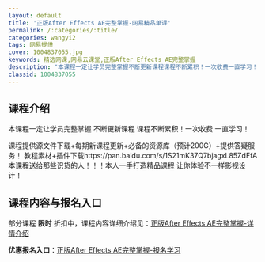 ```yaml
---
layout: default
title: '正版After Effects AE完整掌握-网易精品单课'
permalink: /:categories/:title/
categories: wangyi2
tags: 网易提供
cover: 1004837055.jpg
keywords: 精选网课,网易云课堂,正版After Effects AE完整掌握
description: "本课程一定让学员完整掌握不断更新课程课程不断累积！一次收费一直学习！课程提供源文件下载+每期新课程更新+必备的资源库（预计200G）+提供答疑服务！教程素材+插件下载https://pan."
classid: 1004837055
---
```


## 课程介绍

本课程一定让学员完整掌握 不断更新课程 课程不断累积！一次收费 一直学习！

课程提供源文件下载+每期新课程更新+必备的资源库（预计200G）+提供答疑服务！
教程素材+插件下载https://pan.baidu.com/s/1S21mK37Q7bjagxL85ZdFfA
本课程送给那些识货的人！！！本人一手打造精品课程 让你体验不一样影视设计！

## 课程内容与报名入口

部分课程 **限时** 折扣中，课程内容详细介绍见：[正版After Effects AE完整掌握-详情介绍](https://study.163.com/course/introduction/1004837055.htm?share=1&shareId=1025206652&utm_campaign=share&utm_medium=iphoneShare&utm_source=&utm_u=1025206652)

**优惠报名入口**：[正版After Effects AE完整掌握-报名学习](https://study.163.com/course/introduction/1004837055.htm?share=1&shareId=1025206652&utm_campaign=share&utm_medium=iphoneShare&utm_source=&utm_u=1025206652)

